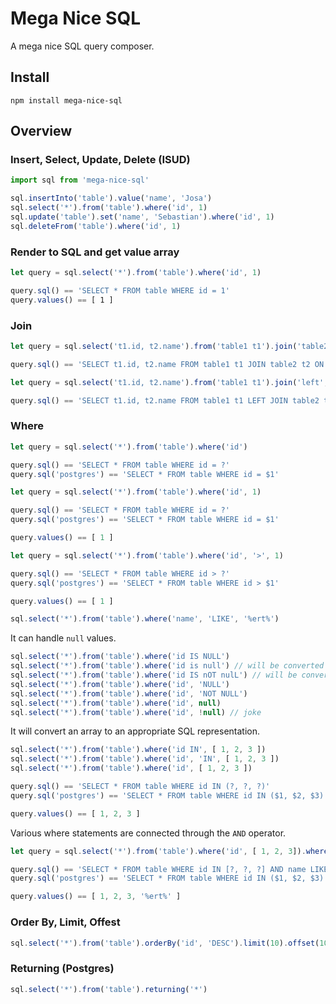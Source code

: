 # Mega Nice SQL

A mega nice SQL query composer.

## Install

`npm install mega-nice-sql`

## Overview

### Insert, Select, Update, Delete (ISUD)

```typescript
import sql from 'mega-nice-sql'

sql.insertInto('table').value('name', 'Josa')
sql.select('*').from('table').where('id', 1)
sql.update('table').set('name', 'Sebastian').where('id', 1)
sql.deleteFrom('table').where('id', 1)
```

### Render to SQL and get value array

```typescript
let query = sql.select('*').from('table').where('id', 1)

query.sql() == 'SELECT * FROM table WHERE id = 1'
query.values() == [ 1 ]
```

### Join

```typescript
let query = sql.select('t1.id, t2.name').from('table1 t1').join('table2 t2', 't1.id = t2.table1Id')

query.sql() == 'SELECT t1.id, t2.name FROM table1 t1 JOIN table2 t2 ON t1.id = t2.table1Id'
```

```typescript
let query = sql.select('t1.id, t2.name').from('table1 t1').join('left', 'table2 t2', 't1.id = t2.table1Id')

query.sql() == 'SELECT t1.id, t2.name FROM table1 t1 LEFT JOIN table2 t2 ON t1.id = t2.table1Id'
```

### Where

```typescript
let query = sql.select('*').from('table').where('id')

query.sql() == 'SELECT * FROM table WHERE id = ?'
query.sql('postgres') == 'SELECT * FROM table WHERE id = $1'
```

```typescript
let query = sql.select('*').from('table').where('id', 1)

query.sql() == 'SELECT * FROM table WHERE id = ?'
query.sql('postgres') == 'SELECT * FROM table WHERE id = $1'

query.values() == [ 1 ]
```

```typescript
let query = sql.select('*').from('table').where('id', '>', 1)

query.sql() == 'SELECT * FROM table WHERE id > ?'
query.sql('postgres') == 'SELECT * FROM table WHERE id > $1'

query.values() == [ 1 ]
```

```typescript
sql.select('*').from('table').where('name', 'LIKE', '%ert%')
```

It can handle `null` values.

```typescript
sql.select('*').from('table').where('id IS NULL')
sql.select('*').from('table').where('id is null') // will be converted to uppercase
sql.select('*').from('table').where('id IS nOT nulL') // will be converted to uppercase
sql.select('*').from('table').where('id', 'NULL')
sql.select('*').from('table').where('id', 'NOT NULL')
sql.select('*').from('table').where('id', null)
sql.select('*').from('table').where('id', !null) // joke
```

It will convert an array to an appropriate SQL representation.

```typescript
sql.select('*').from('table').where('id IN', [ 1, 2, 3 ])
sql.select('*').from('table').where('id', 'IN', [ 1, 2, 3 ])
sql.select('*').from('table').where('id', [ 1, 2, 3 ])

query.sql() == 'SELECT * FROM table WHERE id IN (?, ?, ?)'
query.sql('postgres') == 'SELECT * FROM table WHERE id IN ($1, $2, $3)'

query.values() == [ 1, 2, 3 ]
```

Various where statements are connected through the `AND` operator.

```typescript
let query = sql.select('*').from('table').where('id', [ 1, 2, 3]).where('name', 'LIKE', '%ert%')

query.sql() == 'SELECT * FROM table WHERE id IN [?, ?, ?] AND name LIKE \'%ert\''
query.sql('postgres') == 'SELECT * FROM table WHERE id IN ($1, $2, $3) AND name LIKE \'%ert\''

query.values() == [ 1, 2, 3, '%ert%' ]
```

### Order By, Limit, Offest

```typescript
sql.select('*').from('table').orderBy('id', 'DESC').limit(10).offset(100)
```

### Returning (Postgres)

```typescript
sql.select('*').from('table').returning('*')
```
